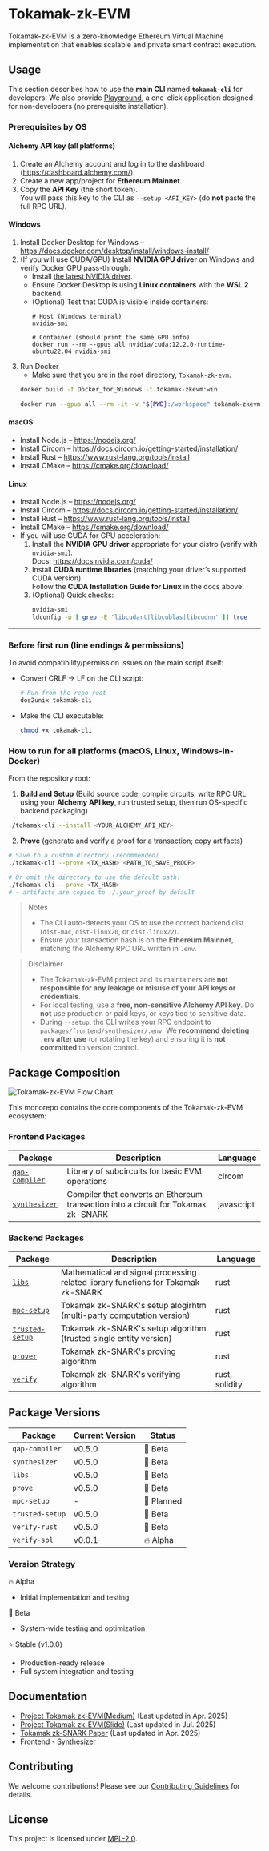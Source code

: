 # Tokamak-zk-EVM

Tokamak-zk-EVM is a zero-knowledge Ethereum Virtual Machine implementation that enables scalable and private smart contract execution.

## Usage

This section describes how to use the **main CLI** named **`tokamak-cli`** for developers. We also provide [Playground](https://github.com/tokamak-network/Tokamak-zk-EVM-playgrounds), a one-click application designed for non-developers (no prerequisite installation).

### Prerequisites by OS
#### Alchemy API key (all platforms)
1. Create an Alchemy account and log in to the dashboard (https://dashboard.alchemy.com/).
2. Create a new app/project for **Ethereum Mainnet**.
3. Copy the **API Key** (the short token).  
   You will pass this key to the CLI as `--setup <API_KEY>` (do **not** paste the full RPC URL).

#### Windows
1. Install Docker Desktop for Windows – https://docs.docker.com/desktop/install/windows-install/
2. (If you will use CUDA/GPU) Install **NVIDIA GPU driver** on Windows and verify Docker GPU pass-through.
   - Install [the latest NVIDIA driver](https://developer.nvidia.com/cuda/wsl).
   - Ensure Docker Desktop is using **Linux containers** with the **WSL 2** backend.
   - (Optional) Test that CUDA is visible inside containers:
     ```
     # Host (Windows terminal)
     nvidia-smi

     # Container (should print the same GPU info)
     docker run --rm --gpus all nvidia/cuda:12.2.0-runtime-ubuntu22.04 nvidia-smi
     ```
3. Run Docker
    - Make sure that you are in the root directory, `Tokamak-zk-evm`.
    ```bash
    docker build -f Docker_for_Windows -t tokamak-zkevm:win .

    docker run --gpus all --rm -it -v "${PWD}:/workspace" tokamak-zkevm:win bash -lc "cd /workspace && exec bash"
    ```

#### macOS
- Install Node.js – https://nodejs.org/
- Install Circom – https://docs.circom.io/getting-started/installation/
- Install Rust – https://www.rust-lang.org/tools/install
- Install CMake – https://cmake.org/download/

#### Linux
- Install Node.js – https://nodejs.org/
- Install Circom – https://docs.circom.io/getting-started/installation/
- Install Rust – https://www.rust-lang.org/tools/install
- Install CMake – https://cmake.org/download/
- If you will use CUDA for GPU acceleration:
  1. Install the **NVIDIA GPU driver** appropriate for your distro (verify with `nvidia-smi`).  
    Docs: https://docs.nvidia.com/cuda/
  2. Install **CUDA runtime libraries** (matching your driver’s supported CUDA version).  
    Follow the **CUDA Installation Guide for Linux** in the docs above.
  3. (Optional) Quick checks:
        ```bash
        nvidia-smi
        ldconfig -p | grep -E 'libcudart|libcublas|libcudnn' || true
        ```
---

### Before first run (line endings & permissions)

To avoid compatibility/permission issues on the main script itself:

- Convert CRLF → LF on the CLI script:
  ```bash
  # Run from the repo root
  dos2unix tokamak-cli
  ```

- Make the CLI executable:
  ```bash
  chmod +x tokamak-cli
  ```

### How to run for all platforms (macOS, Linux, Windows-in-Docker)

From the repository root:

1) **Build and Setup** (Build source code, compile circuits, write RPC URL using your **Alchemy API key**, run trusted setup, then run OS-specific backend packaging)
```bash
./tokamak-cli --install <YOUR_ALCHEMY_API_KEY>
```

2) **Prove** (generate and verify a proof for a transaction; copy artifacts)
```bash
# Save to a custom directory (recommended)
./tokamak-cli --prove <TX_HASH> <PATH_TO_SAVE_PROOF>

# Or omit the directory to use the default path:
./tokamak-cli --prove <TX_HASH>
# → artifacts are copied to ./.your_proof by default
```

> Notes
> - The CLI auto-detects your OS to use the correct backend dist (`dist-mac`, `dist-linux20`, or `dist-linux22`).
> - Ensure your transaction hash is on the **Ethereum Mainnet**, matching the Alchemy RPC URL written in `.env`.

> Disclaimer
> - The Tokamak‑zk‑EVM project and its maintainers are **not responsible for any leakage or misuse of your API keys or credentials**.
> - For local testing, use a **free, non‑sensitive Alchemy API key**. Do **not** use production or paid keys, or keys tied to sensitive data.
> - During `--setup`, the CLI writes your RPC endpoint to `packages/frontend/synthesizer/.env`. We **recommend deleting `.env` after use** (or rotating the key) and ensuring it is **not committed** to version control.

## Package Composition
![Tokamak-zk-EVM Flow Chart](.github/assets/flowchart.png)

This monorepo contains the core components of the Tokamak-zk-EVM ecosystem:

### Frontend Packages

| Package                                            | Description                                                                        | Language   |
| -------------------------------------------------- | ---------------------------------------------------------------------------------- | ---------- |
| [`qap-compiler`](./packages/frontend/qap-compiler) | Library of subcircuits for basic EVM operations                                    | circom     |
| [`synthesizer`](./packages/frontend/synthesizer)   | Compiler that converts an Ethereum transaction into a circuit for Tokamak zk-SNARK | javascript |

### Backend Packages

| Package                                                   | Description                                                                       | Language       |
| --------------------------------------------------------- | --------------------------------------------------------------------------------- | -------------- |
| [`libs`](./packages/backend/libs)                         | Mathematical and signal processing related library functions for Tokamak zk-SNARK | rust           |
| [`mpc-setup`](./packages/backend/setup/mpc-setup)         | Tokamak zk-SNARK's setup alogirhtm (multi-party computation version)              | rust           |
| [`trusted-setup`](./packages/backend/setup/trusted-setup) | Tokamak zk-SNARK's setup algorithm (trusted single entity version)                | rust           |
| [`prover`](./packages/backend/prove)                      | Tokamak zk-SNARK's proving algorithm                                              | rust           |
| [`verify`](./packages/backend/verify)                     | Tokamak zk-SNARK's verifying algorithm                                            | rust, solidity |

## Package Versions

| Package         | Current Version | Status     |
| --------------- | --------------- | ---------- |
| `qap-compiler`  | v0.5.0          | 🧪 Beta    |
| `synthesizer`   | v0.5.0          | 🧪 Beta    |
| `libs`          | v0.5.0          | 🧪 Beta    |
| `prove`         | v0.5.0          | 🧪 Beta    |
| `mpc-setup`     | -               | 🚧 Planned |
| `trusted-setup` | v0.5.0          | 🧪 Beta    |
| `verify-rust`   | v0.5.0          | 🧪 Beta    |
| `verify-sol`    | v0.0.1          | 🔥 Alpha   |

### Version Strategy

🔥 Alpha

- Initial implementation and testing

🧪 Beta

- System-wide testing and optimization

⭐️ Stable (v1.0.0)

- Production-ready release
- Full system integration and testing

## Documentation

- [Project Tokamak zk-EVM(Medium)](https://medium.com/tokamak-network/project-tokamak-zk-evm-67483656fd21) (Last updated in Apr. 2025)
- [Project Tokamak zk-EVM(Slide)](https://docs.google.com/presentation/d/1D49fRElwkZYbEvQXB_rp5DEy22HFsabnXyeMQdNgjRw/edit?usp=sharing) (Last updated in Jul. 2025)
- [Tokamak zk-SNARK Paper](https://eprint.iacr.org/2024/507) (Last updated in Apr. 2025)
- Frontend - [Synthesizer](https://tokamak-network-zk-evm.gitbook.io/tokamak-network-zk-evm)
<!-- - [API Reference](./docs/api) -->

## Contributing

We welcome contributions! Please see our [Contributing Guidelines](./CONTRIBUTING.md) for details.

## License

This project is licensed under [MPL-2.0](./LICENSE).
